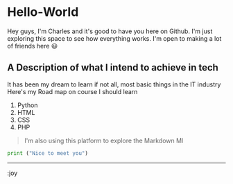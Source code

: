 # Hello-World
Hey guys, I'm Charles and it's good to have you here on Github. I'm just exploring this space to see how everything works.
I'm open to making a lot of friends here 😃

## A Description of what I intend to achieve in tech
It has been my dream to learn if not all, most basic things in the IT industry
Here's my Road map on course I should learn 
1. Python
2. HTML
3. CSS
4. PHP
 > I'm also using this platform to explore the Markdown Ml
```Python
print ("Nice to meet you")
```
___
:joy
